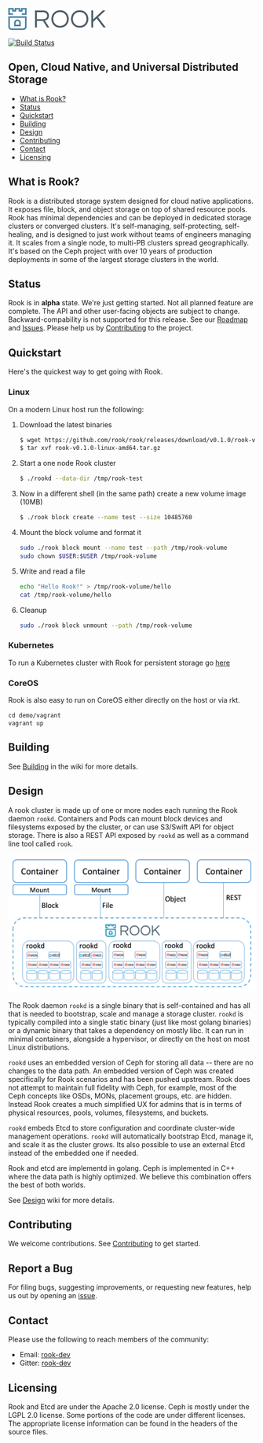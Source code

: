 ![logo](Documentation/media/logo.png?raw=true "Rook")

[![Build Status](https://jenkins.rook.io/job/ci-rook/badge/icon)](https://jenkins.rook.io/job/ci-rook/)

## Open, Cloud Native, and Universal Distributed Storage

- [What is Rook?](#what-is-rook)
- [Status](#status)
- [Quickstart](#quickstart)
- [Building](#building)
- [Design](#design)
- [Contributing](#contributing)
- [Contact](#contact)
- [Licensing](#licensing)

## What is Rook?

Rook is a distributed storage system designed for cloud native applications. It
exposes file, block, and object storage on top of shared resource pools. Rook has minimal
dependencies and can be deployed in dedicated storage clusters or converged clusters. It's
self-managing, self-protecting, self-healing, and is designed to just work without teams of
engineers managing it. It scales from a single node, to multi-PB clusters spread geographically.
It's based on the Ceph project with over 10 years of production deployments in some of the
largest storage clusters in the world.

## Status

Rook is in **alpha** state. We're just getting started. Not all planned feature are complete. The API
and other user-facing objects are subject to change. Backward-compability is not supported for this
release. See our [Roadmap](https://github.com/rook/rook/wiki/Roadmap) and [Issues](https://github.com/rook/rook/issues).
Please help us by [Contributing](CONTRIBUTING.md) to the project.

## Quickstart

Here's the quickest way to get going with Rook.

### Linux

On a modern Linux host run the following:

1. Download the latest  binaries

    ```bash
    $ wget https://github.com/rook/rook/releases/download/v0.1.0/rook-v0.1.0-linux-amd64.tar.gz
    $ tar xvf rook-v0.1.0-linux-amd64.tar.gz
    ```

2. Start a one node Rook cluster

    ```bash
    $ ./rookd --data-dir /tmp/rook-test
    ```

3. Now in a different shell (in the same path) create a new volume image (10MB)

    ```bash
    $ ./rook block create --name test --size 10485760
    ```

4. Mount the block volume and format it

    ```bash
    sudo ./rook block mount --name test --path /tmp/rook-volume
    sudo chown $USER:$USER /tmp/rook-volume
    ```

5. Write and read a file

    ```bash
    echo "Hello Rook!" > /tmp/rook-volume/hello
    cat /tmp/rook-volume/hello
    ```

6. Cleanup

    ```bash
    sudo ./rook block unmount --path /tmp/rook-volume
    ```

### Kubernetes

To run a Kubernetes cluster with Rook for persistent storage go [here](https://github.com/rook/coreos-kubernetes)

### CoreOS

Rook is also easy to run on CoreOS either directly on the host or via rkt.

```
cd demo/vagrant
vagrant up
```

## Building

See [Building](https://github.com/rook/rook/wiki/Building) in the wiki for more details.

## Design

A rook cluster is made up of one or more nodes each running the Rook daemon `rookd`. Containers and Pods can
mount block devices and filesystems exposed by the cluster, or can use S3/Swift API for object storage. There is
also a REST API exposed by `rookd` as well as a command line tool called `rook`.

![Overview](Documentation/media/cluster.png)

The Rook daemon `rookd` is a single binary that is self-contained and has all that is needed to bootstrap, scale
and manage a storage cluster. `rookd` is typically compiled into a single static binary (just like most golang
binaries) or a dynamic binary that takes a dependency on mostly libc. It can run in minimal containers, alongside a
hypervisor, or directly on the host on most Linux distributions.

`rookd` uses an embedded version of Ceph for storing all data -- there are no changes to the data path. An embedded version
of Ceph was created specifically for Rook scenarios and has been pushed upstream. Rook does not attempt to maintain full fidelity
with Ceph, for example, most of the Ceph concepts like OSDs, MONs, placement groups, etc. are hidden. Instead Rook creates
a much simplified UX for admins that is in terms of physical resources, pools, volumes, filesystems, and buckets.

`rookd` embeds Etcd to store configuration and coordinate cluster-wide management operations. `rookd` will automatically
bootstrap Etcd, manage it, and scale it as the cluster grows. Its also possible to use an external Etcd instead of the embedded one
if needed.

Rook and etcd are implementd in golang. Ceph is implemented in C++ where the data path is highly optimized. We believe
this combination offers the best of both worlds.

See [Design](https://github.com/rook/rook/wiki/Design) wiki for more details.

## Contributing

We welcome contributions. See [Contributing](CONTRIBUTING.md) to get started.

## Report a Bug

For filing bugs, suggesting improvements, or requesting new features, help us out by opening an [issue](https://github.com/rook/rook/issues).

## Contact

Please use the following to reach members of the community:

- Email: [rook-dev](https://groups.google.com/forum/#!forum/rook-dev)
- Gitter: [rook-dev](https://gitter.im/rook/rook-dev)

## Licensing

Rook and Etcd are under the Apache 2.0 license. Ceph is mostly under the LGPL 2.0 license. Some portions
of the code are under different licenses. The appropriate license information can be found in the headers
of the source files.
